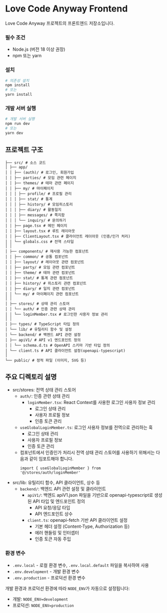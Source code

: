 # Love Code Anyway Frontend

Love Code Anyway 프로젝트의 프론트엔드 저장소입니다.

### 필수 조건

-   Node.js (버전 18 이상 권장)
-   npm 또는 yarn

### 설치

```bash
# 의존성 설치
npm install
# 또는
yarn install
```

### 개발 서버 실행

```bash
# 개발 서버 실행
npm run dev
# 또는
yarn dev
```

## 프로젝트 구조

```
├── src/ # 소스 코드
│ ├── app/
│ │ ├── (auth)/ # 로그인, 회원가입
│ │ ├── parties/ # 모임 관련 페이지
│ │ ├── themes/ # 테마 관련 페이지
│ │ ├── my/ # 마이페이지
│ │ │ ├── profile/ # 프로필 관리
│ │ │ ├── stat/ # 통계
│ │ │ ├── history/ # 모임히스토리
│ │ │ ├── diary/ # 활동일지
│ │ │ ├── messages/ # 쪽지함
│ │ │ └── inquiry/ # 문의하기
│ │ ├── page.tsx # 메인 페이지
│ │ ├── layout.tsx # 루트 레이아웃
│ │ ├── ClientLayout.tsx # 클라이언트 레이아웃 (인증/인가 처리)
│ │ └── globals.css # 전역 스타일
│ │
│ ├── components/ # 재사용 가능한 컴포넌트
│ │ ├── common/ # 공통 컴포넌트
│ │ ├── layout/ # 레이아웃 관련 컴포넌트
│ │ ├── party/ # 모임 관련 컴포넌트
│ │ ├── theme/ # 테마 관련 컴포넌트
│ │ ├── stat/ # 통계 관련 컴포넌트
│ │ ├── history/ # 히스토리 관련 컴포넌트
│ │ ├── diary/ # 일지 관련 컴포넌트
│ │ └── my/ # 마이페이지 관련 컴포넌트
│ │
│ ├── stores/ # 상태 관리 스토어
│ │ └── auth/ # 인증 관련 상태 관리
│ │ └── loginMember.tsx # 로그인한 사용자 정보 관리
│ │
│ ├── types/ # TypeScript 타입 정의
│ └── lib/ # 유틸리티 함수 및 설정
│ └── backend/ # 백엔드 API 관련 설정
│ ├── apiV1/ # API v1 엔드포인트 정의
│ │ └── schema.d.ts # OpenAPI 스키마 기반 타입 정의
│ └── client.ts # API 클라이언트 설정(openapi-typescript)
│
└── public/ # 정적 파일 (이미지, SVG 등)
```

## 주요 디렉토리 설명

-   src/stores: 전역 상태 관리 스토어
    -   `auth/`: 인증 관련 상태 관리
        -   `loginMember.tsx`: React Context를 사용한 로그인 사용자 정보 관리
            -   로그인 상태 관리
            -   사용자 프로필 정보
            -   인증 토큰 관리
    -   `useGlobalLoginMember.ts`: 로그인 사용자 정보를 전역으로 관리하는 훅
        -   로그인 상태 관리
        -   사용자 프로필 정보
        -   인증 토큰 관리
    -   컴포넌트에서 인증인가 처리시 전역 상태 관리 스토어를 사용하기 위해서는 다음과 같이 임포트해야 합니다.
        ```tsx
        import { useGlobalLoginMember } from '@/stores/auth/loginMember'
        ```
-   src/lib: 유틸리티 함수, API 클라이언트, 상수 등
    -   `backend/`: 백엔드 API 관련 설정 및 클라이언트
        -   `apiV1/`: 백엔드 apiV1.json 파일을 기반으로 openapi-typescript로 생성된 API 타입 및 엔드포인트 정의
            -   API 요청/응답 타입
            -   API 엔드포인트 상수
        -   `client.ts`: openapi-fetch 기반 API 클라이언트 설정
            -   기본 헤더 설정 (Content-Type, Authorization 등)
            -   에러 핸들링 및 인터셉터
            -   인증 토큰 자동 주입

### 환경 변수

-   `.env.local` - 로컬 환경 변수, `.env.local.default` 파일을 복사하여 사용
-   `.env.development` - 개발 환경 변수
-   `.env.production` - 프로덕션 환경 변수

개발 환경과 프로덕션 환경에 따라 `NODE_ENV`가 자동으로 설정됩니다:

-   개발: `NODE_ENV=development`
-   프로덕션: `NODE_ENV=production`
